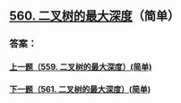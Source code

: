 ## [560. 二叉树的最大深度](https://leetcode-cn.com/problems/merge-two-sorted-lists/)（简单）





### 答案：



#### [上一题（559. 二叉树的最大深度）(简单)](https://github.com/sdwwld/leetCode/blob/master/src/main/java/com/wld/java/leetcode/leetCode0559.md)

#### [下一题（561. 二叉树的最大深度）(简单)](https://github.com/sdwwld/leetCode/blob/master/src/main/java/com/wld/java/leetcode/leetCode0561.md)